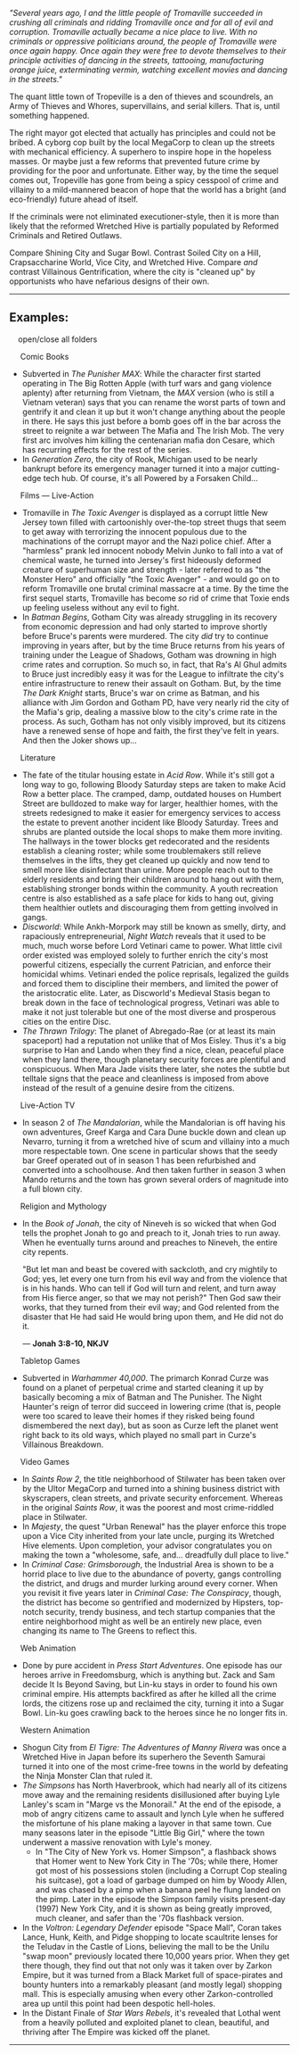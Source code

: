 _"Several years ago, I and the little people of Tromaville succeeded in crushing all criminals and ridding Tromaville once and for all of evil and corruption. Tromaville actually became a nice place to live. With no criminals or oppressive politicians around, the people of Tromaville were once again happy. Once again they were free to devote themselves to their principle activities of dancing in the streets, tattooing, manufacturing orange juice, exterminating vermin, watching excellent movies and dancing in the streets."_

The quant little town of Tropeville is a den of thieves and scoundrels, an Army of Thieves and Whores, supervillains, and serial killers. That is, until something happened.

The right mayor got elected that actually has principles and could not be bribed. A cyborg cop built by the local MegaCorp to clean up the streets with mechanical efficiency. A superhero to inspire hope in the hopeless masses. Or maybe just a few reforms that prevented future crime by providing for the poor and unfortunate. Either way, by the time the sequel comes out, Tropeville has gone from being a spicy cesspool of crime and villainy to a mild-mannered beacon of hope that the world has a bright (and eco-friendly) future ahead of itself.

If the criminals were not eliminated executioner-style, then it is more than likely that the reformed Wretched Hive is partially populated by Reformed Criminals and Retired Outlaws.

Compare Shining City and Sugar Bowl. Contrast Soiled City on a Hill, Crapsaccharine World, Vice City, and Wretched Hive. Compare _and_ contrast Villainous Gentrification, where the city is "cleaned up" by opportunists who have nefarious designs of their own.

___

## Examples:

    open/close all folders 

     Comic Books 

-   Subverted in _The Punisher MAX_: While the character first started operating in The Big Rotten Apple (with turf wars and gang violence aplenty) after returning from Vietnam, the _MAX_ version (who is still a Vietnam veteran) says that you can rename the worst parts of town and gentrify it and clean it up but it won't change anything about the people in there. He says this just before a bomb goes off in the bar across the street to reignite a war between The Mafia and The Irish Mob. The very first arc involves him killing the centenarian mafia don Cesare, which has recurring effects for the rest of the series.
-   In _Generation Zero_, the city of Rook, Michigan used to be nearly bankrupt before its emergency manager turned it into a major cutting-edge tech hub. Of course, it's all Powered by a Forsaken Child...

     Films — Live-Action 

-   Tromaville in _The Toxic Avenger_ is displayed as a corrupt little New Jersey town filled with cartoonishly over-the-top street thugs that seem to get away with terrorizing the innocent populous due to the machinations of the corrupt mayor and the Nazi police chief. After a "harmless" prank led innocent nobody Melvin Junko to fall into a vat of chemical waste, he turned into Jersey's first hideously deformed creature of superhuman size and strength - later referred to as "the Monster Hero" and officially "the Toxic Avenger" - and would go on to reform Tromaville one brutal criminal massacre at a time. By the time the first sequel starts, Tromaville has become _so_ rid of crime that Toxie ends up feeling useless without any evil to fight.
-   In _Batman Begins_, Gotham City was already struggling in its recovery from economic depression and had only started to improve shortly before Bruce's parents were murdered. The city _did_ try to continue improving in years after, but by the time Bruce returns from his years of training under the League of Shadows, Gotham was drowning in high crime rates and corruption. So much so, in fact, that Ra's Al Ghul admits to Bruce just incredibly easy it was for the League to infiltrate the city's entire infrastructure to renew their assault on Gotham. But, by the time _The Dark Knight_ starts, Bruce's war on crime as Batman, and his alliance with Jim Gordon and Gotham PD, have very nearly rid the city of the Mafia's grip, dealing a massive blow to the city's crime rate in the process. As such, Gotham has not only visibly improved, but its citizens have a renewed sense of hope and faith, the first they've felt in years. And then the Joker shows up...

     Literature 

-   The fate of the titular housing estate in _Acid Row_. While it's still got a long way to go, following Bloody Saturday steps are taken to make Acid Row a better place. The cramped, damp, outdated houses on Humbert Street are bulldozed to make way for larger, healthier homes, with the streets redesigned to make it easier for emergency services to access the estate to prevent another incident like Bloody Saturday. Trees and shrubs are planted outside the local shops to make them more inviting. The hallways in the tower blocks get redecorated and the residents establish a cleaning roster; while some troublemakers still relieve themselves in the lifts, they get cleaned up quickly and now tend to smell more like disinfectant than urine. More people reach out to the elderly residents and bring their children around to hang out with them, establishing stronger bonds within the community. A youth recreation centre is also established as a safe place for kids to hang out, giving them healthier outlets and discouraging them from getting involved in gangs.
-   _Discworld_: While Ankh-Morpork may still be known as smelly, dirty, and rapaciously entrepreneurial, _Night Watch_ reveals that it used to be much, much worse before Lord Vetinari came to power. What little civil order existed was employed solely to further enrich the city's most powerful citizens, especially the current Patrician, and enforce their homicidal whims. Vetinari ended the police reprisals, legalized the guilds and forced them to discipline their members, and limited the power of the aristocratic elite. Later, as Discworld's Medieval Stasis began to break down in the face of technological progress, Vetinari was able to make it not just tolerable but one of the most diverse and prosperous cities on the entire Disc.
-   _The Thrawn Trilogy_: The planet of Abregado-Rae (or at least its main spaceport) had a reputation not unlike that of Mos Eisley. Thus it's a big surprise to Han and Lando when they find a nice, clean, peaceful place when they land there, though planetary security forces are plentiful and conspicuous. When Mara Jade visits there later, she notes the subtle but telltale signs that the peace and cleanliness is imposed from above instead of the result of a genuine desire from the citizens.

     Live-Action TV 

-   In season 2 of _The Mandalorian_, while the Mandalorian is off having his own adventures, Greef Karga and Cara Dune buckle down and clean up Nevarro, turning it from a wretched hive of scum and villainy into a much more respectable town. One scene in particular shows that the seedy bar Greef operated out of in season 1 has been refurbished and converted into a schoolhouse. And then taken further in season 3 when Mando returns and the town has grown several orders of magnitude into a full blown city.

     Religion and Mythology 

-   In the _Book of Jonah_, the city of Nineveh is so wicked that when God tells the prophet Jonah to go and preach to it, Jonah tries to run away. When he eventually turns around and preaches to Nineveh, the entire city repents.
    
    "But let man and beast be covered with sackcloth, and cry mightily to God; yes, let every one turn from his evil way and from the violence that is in his hands. Who can tell if God will turn and relent, and turn away from His fierce anger, so that we may not perish?" Then God saw their works, that they turned from their evil way; and God relented from the disaster that He had said He would bring upon them, and He did not do it.
    
    — **Jonah 3:8-10, NKJV**
    

     Tabletop Games 

-   Subverted in _Warhammer 40,000_. The primarch Konrad Curze was found on a planet of perpetual crime and started cleaning it up by basically becoming a mix of Batman and The Punisher. The Night Haunter's reign of terror did succeed in lowering crime (that is, people were too scared to leave their homes if they risked being found dismembered the next day), but as soon as Curze left the planet went right back to its old ways, which played no small part in Curze's Villainous Breakdown.

     Video Games 

-   In _Saints Row 2_, the title neighborhood of Stilwater has been taken over by the Ultor MegaCorp and turned into a shining business district with skyscrapers, clean streets, and private security enforcement. Whereas in the original _Saints Row_, it was the poorest and most crime-riddled place in Stilwater.
-   In _Majesty_, the quest "Urban Renewal" has the player enforce this trope upon a Vice City inherited from your late uncle, purging its Wretched Hive elements. Upon completion, your advisor congratulates you on making the town a "wholesome, safe, and... dreadfully dull place to live."
-   In _Criminal Case: Grimsborough_, the Industrial Area is shown to be a horrid place to live due to the abundance of poverty, gangs controlling the district, and drugs and murder lurking around every corner. When you revisit it five years later in _Criminal Case: The Conspiracy_, though, the district has become so gentrified and modernized by Hipsters, top-notch security, trendy business, and tech startup companies that the entire neighborhood might as well be an entirely new place, even changing its name to The Greens to reflect this.

     Web Animation 

-   Done by pure accident in _Press Start Adventures_. One episode has our heroes arrive in Freedomsburg, which is anything but. Zack and Sam decide It Is Beyond Saving, but Lin-ku stays in order to found his own criminal empire. His attempts backfired as after he killed all the crime lords, the citizens rose up and reclaimed the city, turning it into a Sugar Bowl. Lin-ku goes crawling back to the heroes since he no longer fits in.

     Western Animation 

-   Shogun City from _El Tigre: The Adventures of Manny Rivera_ was once a Wretched Hive in Japan before its superhero the Seventh Samurai turned it into one of the most crime-free towns in the world by defeating the Ninja Monster Clan that ruled it.
-   _The Simpsons_ has North Haverbrook, which had nearly all of its citizens move away and the remaining residents disillusioned after buying Lyle Lanley's scam in "Marge vs the Monorail." At the end of the episode, a mob of angry citizens came to assault and lynch Lyle when he suffered the misfortune of his plane making a layover in that same town. Cue many seasons later in the episode "Little Big Girl," where the town underwent a massive renovation with Lyle's money.
    -   In "The City of New York vs. Homer Simpson", a flashback shows that Homer went to New York City in The '70s; while there, Homer got most of his possessions stolen (including a Corrupt Cop stealing his suitcase), got a load of garbage dumped on him by Woody Allen, and was chased by a pimp when a banana peel he flung landed on the pimp. Later in the episode the Simpson family visits present-day (1997) New York City, and it is shown as being greatly improved, much cleaner, and safer than the '70s flashback version.
-   In the _Voltron: Legendary Defender_ episode "Space Mall", Coran takes Lance, Hunk, Keith, and Pidge shopping to locate scaultrite lenses for the Teludav in the Castle of Lions, believing the mall to be the Unilu "swap moon" previously located there 10,000 years prior. When they get there though, they find out that not only was it taken over by Zarkon Empire, but it was turned from a Black Market full of space-pirates and bounty hunters into a remarkably pleasant (and mostly legal) shopping mall. This is especially amusing when every other Zarkon-controlled area up until this point had been despotic hell-holes.
-   In the Distant Finale of _Star Wars Rebels_, it's revealed that Lothal went from a heavily polluted and exploited planet to clean, beautiful, and thriving after The Empire was kicked off the planet.

___